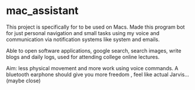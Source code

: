 # mac_assistant

This project is specifically for to be used on Macs.
Made this program bot for just personal navigation and small tasks using my voice and communication via notification systems like system and emails.

Able to open software applications, google search, search images, write blogs and daily logs, used for attending college online lectures.

Aim: less physical movement and more work using voice commands.
A bluetooth earphone should give you more freedom , feel like actual Jarvis...(maybe close)
